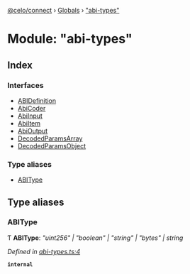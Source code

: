 [@celo/connect](../README.md) › [Globals](../globals.md) › ["abi-types"](_abi_types_.md)

# Module: "abi-types"

## Index

### Interfaces

* [ABIDefinition](../interfaces/_abi_types_.abidefinition.md)
* [AbiCoder](../interfaces/_abi_types_.abicoder.md)
* [AbiInput](../interfaces/_abi_types_.abiinput.md)
* [AbiItem](../interfaces/_abi_types_.abiitem.md)
* [AbiOutput](../interfaces/_abi_types_.abioutput.md)
* [DecodedParamsArray](../interfaces/_abi_types_.decodedparamsarray.md)
* [DecodedParamsObject](../interfaces/_abi_types_.decodedparamsobject.md)

### Type aliases

* [ABIType](_abi_types_.md#abitype)

## Type aliases

###  ABIType

Ƭ **ABIType**: *"uint256" | "boolean" | "string" | "bytes" | string*

*Defined in [abi-types.ts:4](https://github.com/celo-org/celo-monorepo/blob/master/packages/sdk/connect/src/abi-types.ts#L4)*

**`internal`**
